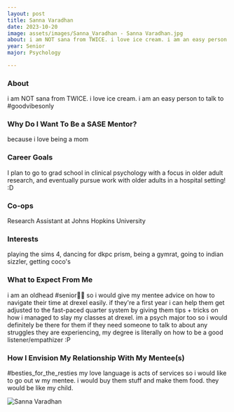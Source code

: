 ```yaml
---
layout: post
title: Sanna Varadhan 
date: 2023-10-20
image: assets/images/Sanna_Varadhan - Sanna Varadhan.jpg
about: i am NOT sana from TWICE. i love ice cream. i am an easy person to talk to #goodvibesonly 
year: Senior
major: Psychology

---
```


### About

i am NOT sana from TWICE. i love ice cream. i am an easy person to talk to #goodvibesonly 

### Why Do I Want To Be a SASE Mentor?

because i love being a mom

### Career Goals

I plan to go to grad school in clinical psychology with a focus in older adult research, and eventually pursue work with older adults in a hospital setting! :D

### Co-ops

Research Assistant at Johns Hopkins University

### Interests

playing the sims 4, dancing for dkpc prism, being a gymrat, going to indian sizzler, getting coco's

### What to Expect From Me

i am an oldhead #senior👵🏽 so i would give my mentee advice on how to navigate their time at drexel easily. if they're a first year i can help them get adjusted to the fast-paced quarter system by giving them tips + tricks on how i managed to slay my classes at drexel. im a psych major too so i would definitely be there for them if they need someone to talk to about any struggles they are experiencing, my degree is literally on how to be a good listener/empathizer :P

### How I Envision My Relationship With My Mentee(s) 

#besties_for_the_resties my love language is acts of services so i would like to go out w my mentee. i would buy them stuff and make them food. they would be like my child.

<div class="text-center my-5">
    <img src="https://sase-drexel.github.io/mentorship-2023/assets/images/Sanna_Varadhan - Sanna Varadhan.jpg" alt="Sanna Varadhan" class="rounded post-img" />
</div>
